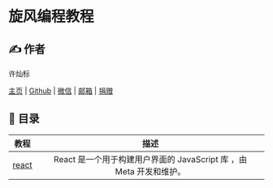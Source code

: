 # 旋风编程教程

## ✍️ 作者

许灿标

[主页](https://lcctoor.com/index.html) \| [Github](https://github.com/lcctoor) \| [微信](https://lcctoor.com/cdn/WeChatQRC.jpg) \| [邮箱](mailto:lcctoor@outlook.com) \| [捐赠](https://lcctoor.com/cdn/DonationQRC-0rmb.jpg)

## 📌 目录

|        教程        |                                 描述                                 |
| :-----------------: | :------------------------------------------------------------------: |
| [react](react/教程.md) | React 是一个用于构建用户界面的 JavaScript 库 ，由 Meta 开发和维护。 |
